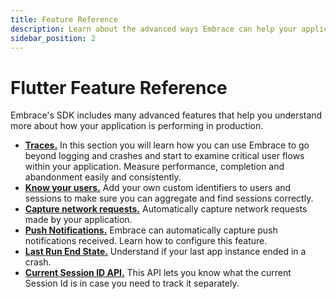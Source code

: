 ```yaml
---
title: Feature Reference
description: Learn about the advanced ways Embrace can help your application
sidebar_position: 2
---
```


# Flutter Feature Reference

Embrace's SDK includes many advanced features that help you understand more about
how your application is performing in production.

- [**Traces.**](/flutter/features/traces/) In this section you will learn how you can use Embrace to go beyond logging and crashes and start to examine critical user flows within your application. Measure performance, completion and abandonment easily and consistently.
- [**Know your users.**](/flutter/features/identify-users/) Add your own custom identifiers to users and sessions to make sure you can aggregate and find sessions correctly.
- [**Capture network requests.**](/flutter/features/network-requests/) Automatically capture network requests made by your application.
- [**Push Notifications.**](/flutter/features/push-notifications) Embrace can automatically capture push notifications received. Learn how to configure this feature.
- [**Last Run End State.**](/flutter/features/last-run-end-state/) Understand if your last app instance ended in a crash.
- [**Current Session ID API.**](/flutter/features/current-session-id-api.md) This API lets you know what the current Session Id is in case you need to track it separately.
